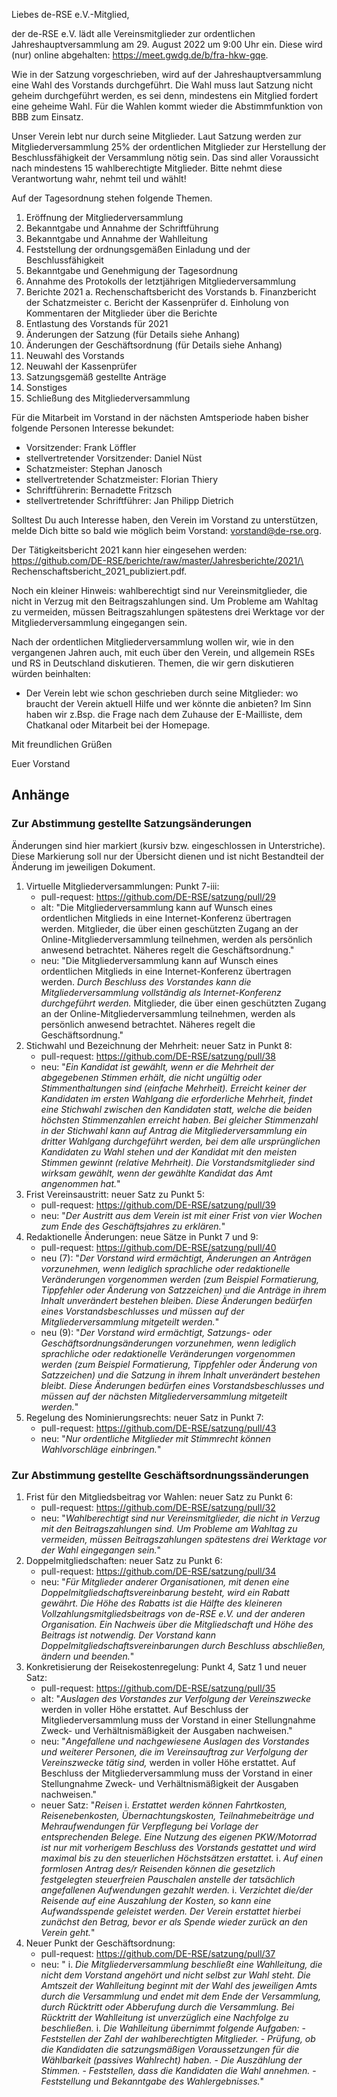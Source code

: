 Liebes de-RSE e.V.-Mitglied,

der de-RSE e.V. lädt alle Vereinsmitglieder zur ordentlichen Jahreshauptversammlung am 29. August 2022 um 9:00 Uhr ein. Diese wird (nur) online abgehalten: https://meet.gwdg.de/b/fra-hkw-gqe.

Wie in der Satzung vorgeschrieben, wird auf der Jahreshauptversammlung eine Wahl des Vorstands durchgeführt. Die Wahl muss laut Satzung nicht geheim durchgeführt werden, es sei denn, mindestens ein Mitglied fordert eine geheime Wahl. Für die Wahlen kommt wieder die Abstimmfunktion von BBB zum Einsatz.

Unser Verein lebt nur durch seine Mitglieder. Laut Satzung werden zur Mitgliederversammlung 25% der ordentlichen Mitglieder zur Herstellung der Beschlussfähigkeit der Versammlung nötig sein. Das sind aller Voraussicht nach mindestens 15 wahlberechtigte Mitglieder. Bitte nehmt diese Verantwortung wahr, nehmt teil und wählt!

Auf der Tagesordnung stehen folgende Themen.

1. Eröffnung der Mitgliederversammlung
2. Bekanntgabe und Annahme der Schriftführung
3. Bekanntgabe und Annahme der Wahlleitung
4. Feststellung der ordnungsgemäßen Einladung und der Beschlussfähigkeit
5. Bekanntgabe und Genehmigung der Tagesordnung
6. Annahme des Protokolls der letztjährigen Mitgliederversammlung
7. Berichte 2021
    a. Rechenschaftsbericht des Vorstands
    b. Finanzbericht der Schatzmeister
    c. Bericht der Kassenprüfer
    d.  Einholung von Kommentaren der Mitglieder über die Berichte
8. Entlastung des Vorstands für 2021
9. Änderungen der Satzung (für Details siehe Anhang)
10. Änderungen der Geschäftsordnung (für Details siehe Anhang)
11. Neuwahl des Vorstands
12. Neuwahl der Kassenprüfer
13. Satzungsgemäß gestellte Anträge
14. Sonstiges
15. Schließung des Mitgliederversammlung

Für die Mitarbeit im Vorstand in der nächsten Amtsperiode haben bisher folgende Personen Interesse bekundet:

- Vorsitzender: Frank Löffler
- stellvertretender Vorsitzender: Daniel Nüst
- Schatzmeister: Stephan Janosch
- stellvertretender Schatzmeister: Florian Thiery
- Schriftführerin: Bernadette Fritzsch
- stellvertretender Schriftführer: Jan Philipp Dietrich

Solltest Du auch Interesse haben, den Verein im Vorstand zu unterstützen, melde Dich bitte so bald wie möglich beim Vorstand: vorstand@de-rse.org.

Der Tätigkeitsbericht 2021 kann hier eingesehen werden:  
https://github.com/DE-RSE/berichte/raw/master/Jahresberichte/2021/\
Rechenschaftsbericht_2021_publiziert.pdf.

Noch ein kleiner Hinweis: wahlberechtigt sind nur Vereinsmitglieder, die nicht in Verzug mit den Beitragszahlungen sind. Um Probleme am Wahltag zu vermeiden, müssen Beitragszahlungen spätestens drei Werktage vor der Mitgliederversammlung eingegangen sein.

Nach der ordentlichen Mitgliederversammlung wollen wir, wie in den vergangenen Jahren auch, mit euch über den Verein, und allgemein RSEs und RS in Deutschland diskutieren. Themen, die wir gern diskutieren würden beinhalten:

- Der Verein lebt wie schon geschrieben durch seine Mitglieder: wo braucht der Verein aktuell Hilfe und wer könnte die anbieten? Im Sinn haben wir z.Bsp. die Frage nach dem Zuhause der E-Mailliste, dem Chatkanal oder Mitarbeit bei der Homepage.

Mit freundlichen Grüßen

Euer Vorstand

## Anhänge

### Zur Abstimmung gestellte Satzungsänderungen

Änderungen sind hier markiert (kursiv bzw. eingeschlossen in Unterstriche). Diese Markierung soll nur der Übersicht dienen und ist nicht Bestandteil der Änderung im jeweiligen Dokument.

1. Virtuelle Mitgliederversammlungen: Punkt 7-iii:
    - pull-request: https://github.com/DE-RSE/satzung/pull/29
    - alt: "Die Mitgliederversammlung kann auf Wunsch eines ordentlichen Mitglieds in eine Internet-Konferenz übertragen werden. Mitglieder, die über einen geschützten Zugang an der Online-Mitgliederversammlung teilnehmen, werden als persönlich anwesend betrachtet. Näheres regelt die Geschäftsordnung."
    - neu: "Die Mitgliederversammlung kann auf Wunsch eines ordentlichen Mitglieds in eine Internet-Konferenz übertragen werden. _Durch Beschluss des Vorstandes kann die Mitgliederversammlung vollständig als Internet-Konferenz durchgeführt werden._ Mitglieder, die über einen geschützten Zugang an der Online-Mitgliederversammlung teilnehmen, werden als persönlich anwesend betrachtet. Näheres regelt die Geschäftsordnung."
1. Stichwahl und Bezeichnung der Mehrheit: neuer Satz in Punkt 8:
    - pull-request: https://github.com/DE-RSE/satzung/pull/38
     - neu: "_Ein Kandidat ist gewählt, wenn er die Mehrheit der abgegebenen Stimmen erhält, die nicht ungültig oder Stimmenthaltungen sind (einfache Mehrheit). Erreicht keiner der Kandidaten im ersten Wahlgang die erforderliche Mehrheit, findet eine Stichwahl zwischen den Kandidaten statt, welche die beiden höchsten Stimmenzahlen erreicht haben. Bei gleicher Stimmenzahl in der Stichwahl kann auf Antrag die Mitgliederversammlung ein dritter Wahlgang durchgeführt werden, bei dem alle ursprünglichen Kandidaten zu Wahl stehen und der Kandidat mit den meisten Stimmen gewinnt (relative Mehrheit). Die Vorstandsmitglieder sind wirksam gewählt, wenn der gewählte Kandidat das Amt angenommen hat._"
1. Frist Vereinsaustritt: neuer Satz zu Punkt 5:
    - pull-request: https://github.com/DE-RSE/satzung/pull/39
    - neu: "_Der Austritt aus dem Verein ist mit einer Frist von vier Wochen zum Ende des Geschäftsjahres zu erklären._"
1. Redaktionelle Änderungen: neue Sätze in Punkt 7 und 9:
    - pull-request: https://github.com/DE-RSE/satzung/pull/40
    - neu (7): "_Der Vorstand wird ermächtigt, Änderungen an Anträgen vorzunehmen, wenn lediglich sprachliche oder redaktionelle Veränderungen vorgenommen werden (zum Beispiel Formatierung, Tippfehler oder Änderung von Satzzeichen) und die Anträge in ihrem Inhalt unverändert bestehen bleiben. Diese Änderungen bedürfen eines Vorstandsbeschlusses und müssen auf der Mitgliederversammlung mitgeteilt werden._"
    - neu (9): "_Der Vorstand wird ermächtigt, Satzungs- oder Geschäftsordnungsänderungen vorzunehmen, wenn lediglich sprachliche oder redaktionelle Veränderungen vorgenommen werden (zum Beispiel Formatierung, Tippfehler oder Änderung von Satzzeichen) und die Satzung in ihrem Inhalt unverändert bestehen bleibt. Diese Änderungen bedürfen eines Vorstandsbeschlusses und müssen auf der nächsten Mitgliederversammlung mitgeteilt werden._"
1. Regelung des Nominierungsrechts: neuer Satz in Punkt 7:
    - pull-request: https://github.com/DE-RSE/satzung/pull/43
    - neu: "_Nur ordentliche Mitglieder mit Stimmrecht können Wahlvorschläge einbringen._"

### Zur Abstimmung gestellte Geschäftsordnungssänderungen

1. Frist für den Mitgliedsbeitrag vor Wahlen: neuer Satz zu Punkt 6:
    - pull-request: https://github.com/DE-RSE/satzung/pull/32
    - neu: "_Wahlberechtigt sind nur Vereinsmitglieder, die nicht in Verzug mit den Beitragszahlungen sind. Um Probleme am Wahltag zu vermeiden, müssen Beitragszahlungen spätestens drei Werktage vor der Wahl eingegangen sein._"
1. Doppelmitgliedschaften: neuer Satz zu Punkt 6:
    - pull-request: https://github.com/DE-RSE/satzung/pull/34
    - neu: "_Für Mitglieder anderer Organisationen, mit denen eine Doppelmitgliedschaftsvereinbarung besteht, wird ein Rabatt gewährt. Die Höhe des Rabatts ist die Hälfte des kleineren Vollzahlungsmitgliedsbeitrags von de-RSE e.V. und der anderen Organisation. Ein Nachweis über die Mitgliedschaft und Höhe des Beitrags ist notwendig. Der Vorstand kann Doppelmitgliedschaftsvereinbarungen durch Beschluss abschließen, ändern und beenden._"
1. Konkretisierung der Reisekostenregelung: Punkt 4, Satz 1 und neuer Satz:
    - pull-request: https://github.com/DE-RSE/satzung/pull/35
    - alt: "_Auslagen des Vorstandes zur Verfolgung der Vereinszwecke_ werden in voller Höhe erstattet. Auf Beschluss der Mitgliederversammlung muss der Vorstand in einer Stellungnahme Zweck- und Verhältnismäßigkeit der Ausgaben nachweisen."
    - neu: "_Angefallene und nachgewiesene Auslagen des Vorstandes und weiterer Personen, die im Vereinsauftrag zur Verfolgung der Vereinszwecke tätig sind,_ werden in voller Höhe erstattet. Auf Beschluss der Mitgliederversammlung muss der Vorstand in einer Stellungnahme Zweck- und Verhältnismäßigkeit der Ausgaben nachweisen."
    - neuer Satz: "_Reisen_
       i. _Erstattet werden können Fahrtkosten, Reisenebenkosten, Übernachtungskosten, Teilnahmebeiträge und Mehraufwendungen für Verpflegung bei Vorlage der entsprechenden Belege.
   Eine Nutzung des eigenen PKW/Motorrad ist nur mit vorherigem Beschluss des Vorstands gestattet und wird maximal bis zu den steuerlichen Höchstsätzen erstattet._
       i. _Auf einen formlosen Antrag des/r Reisenden können die gesetzlich festgelegten steuerfreien Pauschalen anstelle der tatsächlich angefallenen Aufwendungen gezahlt werden._
       i. _Verzichtet die/der Reisende auf eine Auszahlung der Kosten, so kann eine Aufwandsspende geleistet werden.
           Der Verein erstattet hierbei zunächst den Betrag, bevor er als Spende wieder zurück an den Verein geht._"
1. Neuer Punkt der Geschäftsordnung:
    - pull-request: https://github.com/DE-RSE/satzung/pull/37
    - neu: "
        i. _Die Mitgliederversammlung beschließt eine Wahlleitung, die nicht dem Vorstand angehört und nicht selbst zur Wahl steht. Die Amtszeit der Wahlleitung beginnt mit der Wahl des jeweiligen Amts durch die Versammlung und endet mit dem Ende der Versammlung, durch Rücktritt oder Abberufung durch die Versammlung. Bei Rücktritt der Wahlleitung ist unverzüglich eine Nachfolge zu beschließen._
        i. _Die Wahlleitung übernimmt folgende Aufgaben:_
            - _Feststellen der Zahl der wahlberechtigten Mitglieder._
            - _Prüfung, ob die Kandidaten die satzungsmäßigen Voraussetzungen für die Wählbarkeit (passives Wahlrecht) haben._
            - _Die Auszählung der Stimmen._
            - _Feststellen, dass die Kandidaten die Wahl annehmen._
            - _Feststellung und Bekanntgabe des Wahlergebnisses._"
